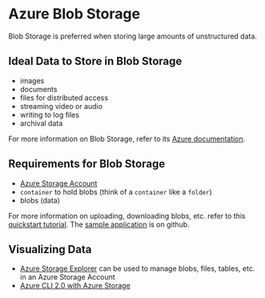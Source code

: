 # Azure Blob Storage

Blob Storage is preferred when storing large amounts of unstructured data.

## Ideal Data to Store in Blob Storage

* images
* documents
* files for distributed access
* streaming video or audio
* writing to log files
* archival data

 For more information on Blob Storage, refer to its [Azure documentation](https://docs.microsoft.com/en-us/azure/storage/blobs/storage-blobs-introduction).

## Requirements for Blob Storage

* [Azure Storage Account](https://docs.microsoft.com/en-us/azure/storage/blobs/storage-quickstart-blobs-python#create-a-storage-account-by-using-the-azure-portal)
* `container` to hold blobs (think of a `container` like a `folder`)
* blobs (data)

 For more information on uploading, downloading blobs, etc. refer to this [quickstart tutorial](https://docs.microsoft.com/en-us/azure/storage/blobs/storage-quickstart-blobs-python).
  The [sample application](https://github.com/Azure-Samples/storage-blobs-python-quickstart) is on github.

## Visualizing Data

* [Azure Storage Explorer](https://azure.microsoft.com/en-us/features/storage-explorer/) can be used to manage blobs, files, tables, etc. in an Azure Storage Account
* [Azure CLI 2.0 with Azure Storage](https://docs.microsoft.com/en-us/azure/storage/common/storage-azure-cli)